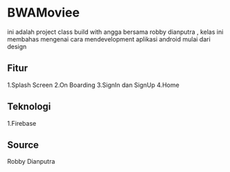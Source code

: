 # BWAMoviee
ini adalah project class build with angga bersama robby dianputra , kelas ini membahas mengenai cara mendevelopment aplikasi android mulai dari design

## Fitur
1.Splash Screen
2.On Boarding
3.SignIn dan SignUp
4.Home

## Teknologi
1.Firebase

## Source
Robby Dianputra
